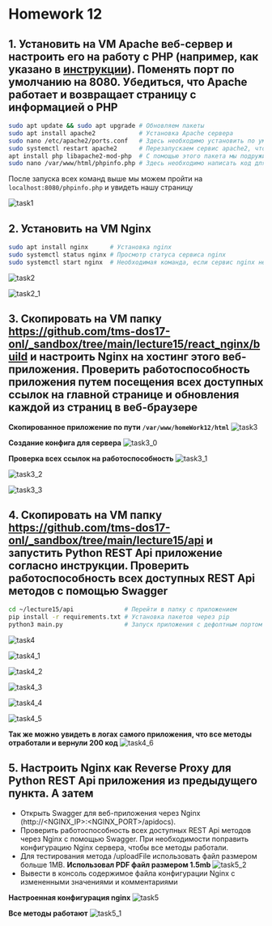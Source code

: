 # Homework 12

## 1. Установить на VM Apache веб-сервер и настроить его на работу с PHP (например, как указано в [инструкции](https://ubuntu.com/server/docs/programming-php)). Поменять порт по умолчанию на 8080. Убедиться, что Apache работает и возвращает страницу с информацией о PHP

```bash
sudo apt update && sudo apt upgrade # Обновляем пакеты
sudo apt install apache2            # Установка Apache сервера
sudo nano /etc/apache2/ports.conf   # Здесь необходимо установить по умолчанию порт Listen 8080
sudo systemctl restart apache2      # Перезапускаем сервис apache2, чтобы применить изменения на сервере
apt install php libapache2-mod-php  # С помощью этого пакета мы подружим Apache и PHP
sudo nano /var/www/html/phpinfo.php # Здесь необходимо написать код для запуска страницы phpinfo
```

После запуска всех команд выше мы можем пройти на ```localhost:8080/phpinfo.php``` и увидеть нашу страницу

![task1](screenshots/task1.png)

## 2. Установить на VM Nginx

```bash
sudo apt install nginx      # Установка nginx
sudo systemctl status nginx # Просмотр статуса сервиса nginx
sudo systemctl start nginx  # Необходимая команда, если сервис nginx не стартанул автоматически
```

![task2](screenshots/task2.png)

![task2_1](screenshots/task2_1.png)

## 3. Скопировать на VM папку <https://github.com/tms-dos17-onl/_sandbox/tree/main/lecture15/react_nginx/build> и настроить Nginx на хостинг этого веб-приложения. Проверить работоспособность приложения путем посещения всех доступных ссылок на главной странице и обновления каждой из страниц в веб-браузере

**Скопированное приложение по пути ```/var/www/homeWork12/html```**
![task3](screenshots/task3.png)

**Создание конфига для сервера**
![task3_0](screenshots/task3_0.png)

**Проверка всех ссылок на работоспособность**
![task3_1](screenshots/task3_1.png)

![task3_2](screenshots/task3_2.png)

![task3_3](screenshots/task3_3.png)

## 4. Скопировать на VM папку <https://github.com/tms-dos17-onl/_sandbox/tree/main/lecture15/api> и запустить Python REST Api приложение согласно инструкции. Проверить работоспособность всех доступных REST Api методов с помощью Swagger

```bash
cd ~/lecture15/api              # Перейти в папку с приложением
pip install -r requirements.txt # Установка пакетов через pip
python3 main.py                 # Запуск приложения с дефолтным портом 5000
```

![task4](screenshots/task4.png)

![task4_1](screenshots/task4_1.png)

![task4_2](screenshots/task4_2.png)

![task4_3](screenshots/task4_3.png)

![task4_4](screenshots/task4_4.png)

![task4_5](screenshots/task4_5.png)

**Так же можно увидеть в логах самого приложения, что все методы отработали и вернули 200 код**
![task4_6](screenshots/task4_6.png)

## 5. Настроить Nginx как Reverse Proxy для Python REST Api приложения из предыдущего пункта. А затем

- Открыть Swagger для веб-приложения через Nginx (http://<NGINX_IP>:<NGINX_PORT>/apidocs).
- Проверить работоспособность всех доступных REST Api методов через Nginx с помощью Swagger. При необходимости поправить конфигурацию Nginx сервера, чтобы все методы работали.
- Для тестирования метода /uploadFile использовать файл размером больше 1MB.
**Использовал PDF файл размером 1.5mb**
![task5_2](screenshots/task5_2.png)
- Вывести в консоль содержимое файла конфигурации Nginx с измененными значениями и комментариями

**Настроенная конфигурация nginx**
![task5](screenshots/task5.png)

**Все методы работают**
![task5_1](screenshots/task5_1.png)
